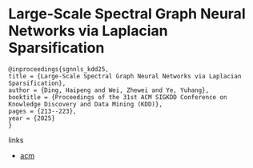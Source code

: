 # Large-Scale Spectral Graph Neural Networks via Laplacian Sparsification

```
@inproceedings{sgnnls_kdd25,
title = {Large-Scale Spectral Graph Neural Networks via Laplacian Sparsification},
author = {Ding, Haipeng and Wei, Zhewei and Ye, Yuhang},
booktitle = {Proceedings of the 31st ACM SIGKDD Conference on Knowledge Discovery and Data Mining (KDD)},
pages = {213--223},
year = {2025}
}
```

links
- [acm](https://dl.acm.org/doi/10.1145/3690624.3709241)
